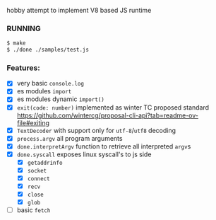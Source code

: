 hobby attempt to implement V8 based JS runtime

### RUNNING

```bash
$ make
$ ./done ./samples/test.js
```

### Features:

- [x] very basic `console.log`
- [x] es modules `import`
- [x] es modules dynamic `import()`
- [x] `exit(code: number)` implemented as winter TC proposed standard https://github.com/wintercg/proposal-cli-api?tab=readme-ov-file#exiting
- [x] `TextDecoder` with support only for `utf-8`/`utf8` decoding
- [x] `process.argv` all program arguments
- [x] `done.interpretArgv` function to retrieve all interpreted `argv`s
- [x] `done.syscall` exposes linux syscall's to js side
  - [x] `getaddrinfo`
  - [x] `socket`
  - [x] `connect`
  - [x] `recv`
  - [x] `close`
  - [x] `glob`
- [ ] basic `fetch`
